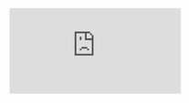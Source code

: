 ![alt text](https://github.com/KondratenkoMS/SQL_learning/blob/main/SQL_course_stepik/stepik-certificate-63054-3ca080f%20.pdf)
